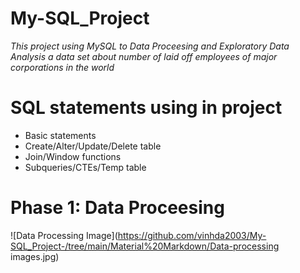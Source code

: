 # **My-SQL_Project**

*This project using MySQL to Data Proceesing and Exploratory Data Analysis a data set about number of laid off employees of major corporations in the world*

# **SQL statements using in project**
- Basic statements
- Create/Alter/Update/Delete table
- Join/Window functions
- Subqueries/CTEs/Temp table

# **Phase 1: Data Proceesing**
![Data Processing Image](https://github.com/vinhda2003/My-SQL_Project-/tree/main/Material%20Markdown/Data-processing images.jpg)
